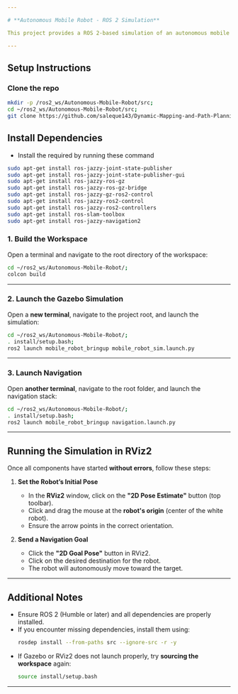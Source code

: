 ```yaml
---

# **Autonomous Mobile Robot - ROS 2 Simulation**  

This project provides a ROS 2-based simulation of an autonomous mobile robot in **Gazebo** with **navigation** capabilities.  

---
```


## **Setup Instructions**  
### Clone the repo
```bash
mkdir -p /ros2_ws/Autonomous-Mobile-Robot/src;
cd ~/ros2_ws/Autonomous-Mobile-Robot/src;
git clone https://github.com/saleque143/Dynamic-Mapping-and-Path-Planning-for-Autonomous-Navigation-Using-ROS2.git
```

## Install Dependencies
- Install the required by running these command

```bash
sudo apt-get install ros-jazzy-joint-state-publisher
sudo apt-get install ros-jazzy-joint-state-publisher-gui
sudo apt-get install ros-jazzy-ros-gz
sudo apt-get install ros-jazzy-ros-gz-bridge
sudo apt-get install ros-jazzy-gz-ros2-control
sudo apt-get install ros-jazzy-ros2-control
sudo apt-get install ros-jazzy-ros2-controllers
sudo apt-get install ros-slam-toolbox
sudo apt-get install ros-jazzy-navigation2
```

### **1. Build the Workspace**  
Open a terminal and navigate to the root directory of the workspace:  

```bash
cd ~/ros2_ws/Autonomous-Mobile-Robot/;
colcon build
```

---

### **2. Launch the Gazebo Simulation**  
Open a **new terminal**, navigate to the project root, and launch the simulation:  

```bash
cd ~/ros2_ws/Autonomous-Mobile-Robot/;
. install/setup.bash;
ros2 launch mobile_robot_bringup mobile_robot_sim.launch.py
```

---

### **3. Launch Navigation**  
Open **another terminal**, navigate to the root folder, and launch the navigation stack:  

```bash
cd ~/ros2_ws/Autonomous-Mobile-Robot/;
. install/setup.bash;
ros2 launch mobile_robot_bringup navigation.launch.py
```

---

## **Running the Simulation in RViz2**  

Once all components have started **without errors**, follow these steps:

1. **Set the Robot’s Initial Pose**  
   - In the **RViz2** window, click on the **"2D Pose Estimate"** button (top toolbar).  
   - Click and drag the mouse at the **robot's origin** (center of the white robot).  
   - Ensure the arrow points in the correct orientation.  

2. **Send a Navigation Goal**  
   - Click the **"2D Goal Pose"** button in RViz2.  
   - Click on the desired destination for the robot.  
   - The robot will autonomously move toward the target.  

---

## **Additional Notes**  
- Ensure ROS 2 (Humble or later) and all dependencies are properly installed.  
- If you encounter missing dependencies, install them using:  
  ```bash
  rosdep install --from-paths src --ignore-src -r -y
  ```  
- If Gazebo or RViz2 does not launch properly, try **sourcing the workspace** again:  
  ```bash
  source install/setup.bash
  ```

---